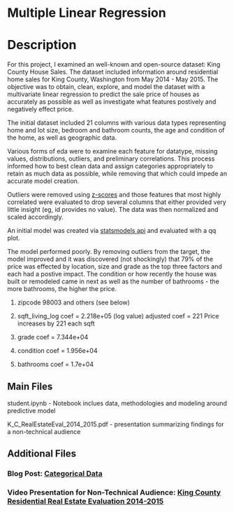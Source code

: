 # Multiple Linear Regression 

# Description

For this project, I examined an well-known and open-source dataset: King County House Sales.  The dataset included information around residential home sales for King County, Washington from May 2014 - May 2015.  The objective was to obtain, clean, explore, and model the dataset with a multivariate linear regression to predict the sale price of houses as accurately as possible as well as investigate what features postively and negatively effect price.  

The initial dataset included 21 columns with various data types representing home and lot size, bedroom and bathroom counts, the age and condition of the home, as well as geographic data.

Various forms of eda were to examine each feature for datatype, missing values, distributions, outliers, and preliminary correlations.  This process informed how to best clean data and assign categories appropriately to retain as much data as possible, while removing that which could impede an accurate model creation.   

Outliers were removed using [z-scores](https://www.statisticshowto.com/probability-and-statistics/z-score/) and those features that most highly correlated were evaluated to drop several columns that either provided very little insight (eg, id provides no value).  The data was then normalized and scaled accordingly.  

An initial model was created via [statsmodels api](https://www.statsmodels.org/stable/index.html) and evaluated with a qq plot.  


The model performed poorly.  By removing outliers from the target, the model improved and it was discovered (not shockingly) that 79% of the price was effected by 
location, size and grade as the top three factors and each had a postive impact.  The condition or how recently the house was built or remodeled came in next as well as the number of bathrooms - the more bathrooms, the higher the price.

1) zipcode 98003 and others (see below)

2) sqft_living_log coef = 2.218e+05 (log value) adjusted coef = 221 Price increases by 221 each sqft

3) grade coef = 7.344e+04

4) condition coef = 1.956e+04

5) bathrooms coef = 1.7e+04





## Main Files

student.ipynb - Notebook inclues data, methodologies and modeling around predictive model

K_C_RealEstateEval_2014_2015.pdf - presentation summarizing findings for a non-technical audience

## Additional Files

### Blog Post: [Categorical Data](https://andiosika.github.io/categorical_data)

### Video Presentation for Non-Technical Audience: [King County Residential Real Estate Evaluation 2014-2015](https://github.com/andiosika/Multivariate-linear-regression-for-predicting-home-prices/blob/master/zoom_0.mp4)
